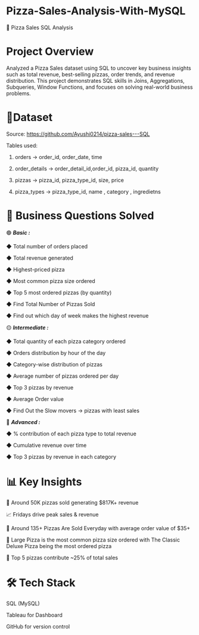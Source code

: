 # Pizza-Sales-Analysis-With-MySQL
🍕 Pizza Sales SQL Analysis

# Project Overview
Analyzed a Pizza Sales dataset using SQL to uncover key business insights such as total revenue, best-selling pizzas, order trends, and revenue distribution.
This project demonstrates SQL skills in Joins, Aggregations, Subqueries, Window Functions, and focuses on solving real-world business problems.

# 📂Dataset
Source: https://github.com/Ayushi0214/pizza-sales---SQL

Tables used:

1. orders → order_id, order_date, time

2. order_details → order_detail_id,order_id, pizza_id, quantity

3. pizzas → pizza_id, pizza_type_id, size, price

4. pizza_types → pizza_type_id, name , category , ingredietns

# 🔑 Business Questions Solved
 🟢 _**Basic :**_

◆ Total number of orders placed

◆ Total revenue generated

◆ Highest-priced pizza

◆ Most common pizza size ordered

◆ Top 5 most ordered pizzas (by quantity)

◆ Find Total Number of Pizzas Sold 

◆ Find out which day of week makes the highest revenue 

🟡 _**Intermediate :**_

◆ Total quantity of each pizza category ordered

◆ Orders distribution by hour of the day

◆ Category-wise distribution of pizzas

◆ Average number of pizzas ordered per day

◆ Top 3 pizzas by revenue

◆ Average Order value 

◆ Find Out the Slow movers → pizzas with least sales 

🔴 _**Advanced :**_

◆ % contribution of each pizza type to total revenue

◆ Cumulative revenue over time

◆ Top 3 pizzas by revenue in each category

# 📊 Key Insights

🍕 Around 50K pizzas sold generating $817K+ revenue

📈 Fridays drive peak sales & revenue 

🥇 Around 135+ Pizzas Are Sold Everyday with average order value of $35+ 

🍴 Large Pizza is the most common pizza size ordered with The Classic Deluxe Pizza being the most ordered pizza

🎯 Top 5 pizzas contribute ~25% of total sales 

# 🛠️ Tech Stack

SQL (MySQL)


Tableau for Dashboard

GitHub for version control
